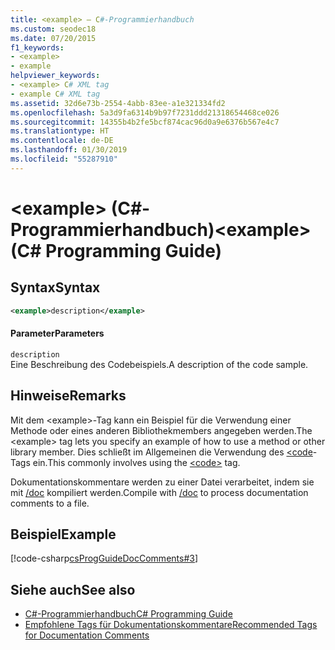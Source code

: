 ```yaml
---
title: <example> – C#-Programmierhandbuch
ms.custom: seodec18
ms.date: 07/20/2015
f1_keywords:
- <example>
- example
helpviewer_keywords:
- <example> C# XML tag
- example C# XML tag
ms.assetid: 32d6e73b-2554-4abb-83ee-a1e321334fd2
ms.openlocfilehash: 5a3d9fa6314b9b97f7231ddd21318654468ce026
ms.sourcegitcommit: 14355b4b2fe5bcf874cac96d0a9e6376b567e4c7
ms.translationtype: HT
ms.contentlocale: de-DE
ms.lasthandoff: 01/30/2019
ms.locfileid: "55287910"
---
```

# <a name="example-c-programming-guide"></a><span data-ttu-id="b7550-102">\<example> (C#-Programmierhandbuch)</span><span class="sxs-lookup"><span data-stu-id="b7550-102">\<example> (C# Programming Guide)</span></span>
## <a name="syntax"></a><span data-ttu-id="b7550-103">Syntax</span><span class="sxs-lookup"><span data-stu-id="b7550-103">Syntax</span></span>  
  
```xml  
<example>description</example>  
```  
  
#### <a name="parameters"></a><span data-ttu-id="b7550-104">Parameter</span><span class="sxs-lookup"><span data-stu-id="b7550-104">Parameters</span></span>  
 `description`  
 <span data-ttu-id="b7550-105">Eine Beschreibung des Codebeispiels.</span><span class="sxs-lookup"><span data-stu-id="b7550-105">A description of the code sample.</span></span>  
  
## <a name="remarks"></a><span data-ttu-id="b7550-106">Hinweise</span><span class="sxs-lookup"><span data-stu-id="b7550-106">Remarks</span></span>  
 <span data-ttu-id="b7550-107">Mit dem \<example>-Tag kann ein Beispiel für die Verwendung einer Methode oder eines anderen Bibliothekmembers angegeben werden.</span><span class="sxs-lookup"><span data-stu-id="b7550-107">The \<example> tag lets you specify an example of how to use a method or other library member.</span></span> <span data-ttu-id="b7550-108">Dies schließt im Allgemeinen die Verwendung des [\<code](../../../csharp/programming-guide/xmldoc/code.md)-Tags ein.</span><span class="sxs-lookup"><span data-stu-id="b7550-108">This commonly involves using the [\<code>](../../../csharp/programming-guide/xmldoc/code.md) tag.</span></span>  
  
 <span data-ttu-id="b7550-109">Dokumentationskommentare werden zu einer Datei verarbeitet, indem sie mit [/doc](../../../csharp/language-reference/compiler-options/doc-compiler-option.md) kompiliert werden.</span><span class="sxs-lookup"><span data-stu-id="b7550-109">Compile with [/doc](../../../csharp/language-reference/compiler-options/doc-compiler-option.md) to process documentation comments to a file.</span></span>  
  
## <a name="example"></a><span data-ttu-id="b7550-110">Beispiel</span><span class="sxs-lookup"><span data-stu-id="b7550-110">Example</span></span>  
 [!code-csharp[csProgGuideDocComments#3](../../../csharp/programming-guide/xmldoc/codesnippet/CSharp/example_1.cs)]  
  
## <a name="see-also"></a><span data-ttu-id="b7550-111">Siehe auch</span><span class="sxs-lookup"><span data-stu-id="b7550-111">See also</span></span>

- [<span data-ttu-id="b7550-112">C#-Programmierhandbuch</span><span class="sxs-lookup"><span data-stu-id="b7550-112">C# Programming Guide</span></span>](../../../csharp/programming-guide/index.md)
- [<span data-ttu-id="b7550-113">Empfohlene Tags für Dokumentationskommentare</span><span class="sxs-lookup"><span data-stu-id="b7550-113">Recommended Tags for Documentation Comments</span></span>](../../../csharp/programming-guide/xmldoc/recommended-tags-for-documentation-comments.md)
